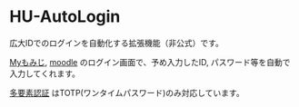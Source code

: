 # HU-AutoLogin

広大IDでのログインを自動化する拡張機能（非公式）です。

[Myもみじ](https://www.momiji.hiroshima-u.ac.jp/campusweb),
[moodle](https://moodle.vle.hiroshima-u.ac.jp/my/)
のログイン画面で、予め入力したID, パスワード等を自動で入力してくれます。

[多要素認証](https://www.media.hiroshima-u.ac.jp/services/mfa/mfa4hirodaiid/)
はTOTP(ワンタイムパスワード)のみ対応しています。

